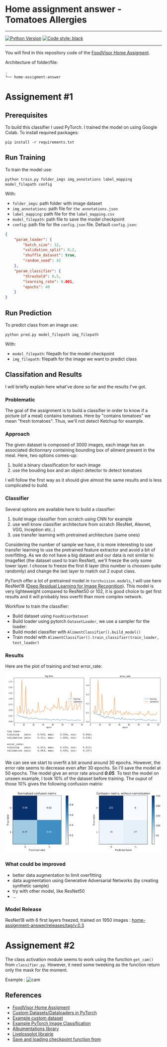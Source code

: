 # Home assignment answer - Tomatoes Allergies
---
<a href="https://www.python.org/"><img alt="Python Version" src="https://img.shields.io/badge/python-3.5%20%7C%203.6%20%7C%203.7-blue"></a>
<a href="https://github.com/psf/black"><img alt="Code style: black" src="https://img.shields.io/badge/code%20style-black-000000.svg"></a>

---
You will find in this repository code of the [FoodVisor Home Assigment](https://github.com/Foodvisor/home-assignment).

Architecture of folder/file:
```
.
└── home-assigment-answer
```
# Assignement #1
## Prerequisites
To build this classifier I used PyTorch. I trained the model on using Google Colab. To install required packages:
```
pip install -r requirements.txt
```
## Run Training
To train the model use:
```
python train.py folder_imgs img_annotations label_mapping model_filepath config
```

With:
- `folder_imgs`: path folder with image dataset
- `img_annotations`: path file for `the annotations.json`
- `label_mapping`: path file for the `label_mapping.csv`
- `model_filepath`: path file to save the model checkpoint
- `config`: path file for the `config.json` file. 
Default `config.json`:
```json
{
    "param_loader": {
        "batch_size": 32,
        "validation_split": 0.2,
        "shuffle_dataset": true,
        "random_seed": 42
    },
    "param_classifier": {
        "threshold": 0.5,
        "learning_rate": 0.001,
        "epochs": 40
    }
}
```

## Run Prediction
To predict class from an image use:
```
python pred.py model_filepath img_filepath
```
With:
- `model_filepath`: filepath for the model checkpoint
- `img_filepath`: filepath for the image we want to predict class


## Classifation and Results
I will briefly explain here what've done so far and the results I've got.

### Problematic
The goal of the assignment is to build a classifier in order to 
know if a picture (of a meal) contains tomatoes. Here by "contains 
tomatoes" we mean "fresh tomatoes". Thus, we'll not detect Ketchup for example.

### Approach
The given dataset is composed of 3000 images, each image has an associated dictionnary 
containing bounding box of aliment present in the meal.
Here, two options comes-up:
1. build a binary classification for each image
2. use the bouding box and an object detector to detect tomatoes

I will follow the first way as it should give almost the same results and is less 
complicated to build.

### Classifier
Several options are available here to build a classifier:
1. build image classifier from scratch using CNN for example
2. use well know classifier architecture from scratch (ResNet, Alexnet, VGG, Inception etc..)
3. use transfer learning with pretrained architecture (same ones)

Considering the number of sample we have, it is more interesting to use transfer learning
to use the pretrained feature extractor and avoid a bit of overfitting. As we do not have a big dataset and our data is not 
similar to ImageNet (the dataset used to train ResNet), we'll freeze the only some lower layer. I choose to freeze the first 6
layer (this number is choosen quite randomly) and change the last layer to match out 2 ouput class.

PyTorch offer a lot of pretrained model in `torchvision.models`, I will use here ResNet18 ([Deep Residual Learning for Image Recognition](https://arxiv.org/abs/1512.03385)).
This model is very lighteweight compared to ResNet50 or 102, it is good choice to get first results and it will probably less overfit than more complex
network.


Workflow to train the classifier:
- Build dataset using `FoodVisorDataset`
- Build loader using pytorch `DatasetLoader`, we use a sampler for the loader:
- Build model classifier with `AlimentClassifier().build_model()`
- Train model with `AlimentClassifier().train_classifier(train_loader, test_loader)`

### Results

Here are the plot of training and test error_rate:

![resnet_training](plot/resnet18_training_50.png)

We can see we start to overfit a bit around around 30 epochs. However, the error rate seems to decrease even after 30 epochs. So I'll save the model at 
50 epochs. The model give an error rate around __*0.05*__.
To test the model on unseen example, I took 10% of the dataset before training. The ouput of those 10% gives the following confusion matrix:

![confusion_matrix](plot/resnet18_cm.jpg)




### What could be improved

- better data augmentation to limit overfitting
- data augmentation using Generative Adversarial Networks (by creating synthetic sample)
- try with other model, like ResNet50
- ...


### Model Release
ResNet18 with 6 first layers freezed, trained on 1950 images : [home-assignment-answer/releases/tag/v.0.3](https://github.com/yohann84L/home-assignment-answer/releases/tag/v.0.3)

# Assignement #2
The class activation module seems to work using the function `get_cam()` from `classifier.py`. However, it
need some tweeking as the function return only the mask for the moment.

Example : 
![cam](plot/camp.png)

## References
- [FoodVisor Home Assigment](https://github.com/Foodvisor/home-assignment)
- [Custom Datasets/Dataloaders in PyTorch](https://pytorch.org/tutorials/beginner/data_loading_tutorial.html#writing-custom-datasets-dataloaders-and-transforms)
- [Example custom dataset](https://github.com/utkuozbulak/pytorch-custom-dataset-examples#custom-dataset-fundamentals)
- [Example PyTorch Image Classification](https://github.com/LeanManager/PyTorch_Image_Classifier)
- [Albumentations library](https://github.com/albumentations-team/albumentations)
- [Livelossplot librairie](https://github.com/stared/livelossplot)
- [Save and loading checkpoint function from](https://github.com/LeanManager/PyTorch_Image_Classifier/blob/master/Image_Classifier_Project.ipynb)